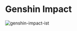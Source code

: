 # Genshin Impact


![genshin-impact-ist](https://user-images.githubusercontent.com/71071542/135561855-e169e4ad-1516-4ca1-8b2f-1f80d529e6f5.jpeg)
